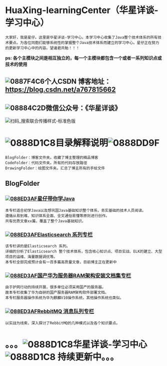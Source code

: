 # HuaXing-learningCenter（华星详谈-学习中心）
    大家好，我是星仔。这里是华星详谈-学习中心。本学习中心收集了Java整个技术体系的所有技术要点。为各位同胞们能够系统性的掌握整个Java技术体系而建立的学习中心。星仔正在努力的更新学习中心中的内容。望诸君共勉！！！
    
**ps: 各个主模块之间是相互独立的，每一个主模块都包含一个或者一系列知识点或技术的使用**

## ![0887F4C6](https://user-images.githubusercontent.com/47840272/156909595-cea44278-4691-4265-9f12-71b02a3df9d3.png)个人CSDN 博客地址：https://blog.csdn.net/a767815662

## ![08884C2D](https://user-images.githubusercontent.com/47840272/156909604-c4601f9b-72d8-4300-b2d9-42a8ddb3cf52.png)微信公众号：《华星详谈》
![扫码_搜索联合传播样式-标准色版](https://user-images.githubusercontent.com/47840272/156892817-3d553207-eaf1-45d5-96dc-3a220410c81f.png)

# ![0888D1C8](https://user-images.githubusercontent.com/47840272/156909612-ef8569f9-2ebe-4df9-b847-37c554858c1a.png)目录解释说明![0888DD9F](https://user-images.githubusercontent.com/47840272/156909614-60f98731-5d19-413f-b281-798153adbfd5.png)
    BlogFolder：博客文件夹。收藏了博主整理的精品博客
    CodeFolder：代码文件夹。所有的代码存放路径
    DrawingFolder：绘图文件夹。汇总了博主所有的手绘文件

## BlogFolder

### [![088ED3AF](https://user-images.githubusercontent.com/47840272/156909742-1285b58e-31b5-4de9-8e2e-43ca99ce5279.png)星仔带你学Java](https://blog.csdn.net/a767815662/category_11669026.html)
    本专栏适合初学Java以及想巩固Java基础知识整个体系，务实基础的技术人员阅读。
    遵循从易到难、知识体系全面、全文通俗易懂等原则进行创作。
    共有优质文章xx篇，覆盖了整个Java基础知识。

### [![088ED3AF](https://user-images.githubusercontent.com/47840272/156909742-1285b58e-31b5-4de9-8e2e-43ca99ce5279.png)Elasticsearch 系列专栏](https://blog.csdn.net/a767815662/category_9190277.html)
    该专栏讲的是Elasticsearch 系列。
    详细的分析了Elasticsearch 整个技术体系，包含核心知识点、项目实战、ELK的建立、大型项目的运维、海量数据调优等。
    本专栏全部完成预计会有一百多篇高质量文章，目前博主正在更新中

### [![088ED3AF](https://user-images.githubusercontent.com/47840272/156909742-1285b58e-31b5-4de9-8e2e-43ca99ce5279.png)国产华为服务器RAM架构安装文档集专栏](https://blog.csdn.net/a767815662/category_11529715.html)
    由于护网行动的持续开展，很多单位必须采用国产的服务器。
    故本专栏收集了华为自研的国产服务器RAM架构软件部署文档。
    本专栏服务器操作系统为华为麒麟V10操作系统，其他操作系统也类似。
    
### [![088ED3AF](https://user-images.githubusercontent.com/47840272/156909742-1285b58e-31b5-4de9-8e2e-43ca99ce5279.png)RebbitMQ 消息队列专栏](https://blog.csdn.net/a767815662/category_10598332.html) 
    以实战为线索，深入探讨了RebbitMQ的几种模式以及各个知识要点。
    
    
# 。。。![0888D1C8](https://user-images.githubusercontent.com/47840272/156909612-ef8569f9-2ebe-4df9-b847-37c554858c1a.png)华星详谈-学习中心![0888D1C8](https://user-images.githubusercontent.com/47840272/156909612-ef8569f9-2ebe-4df9-b847-37c554858c1a.png) 持续更新中。。。
